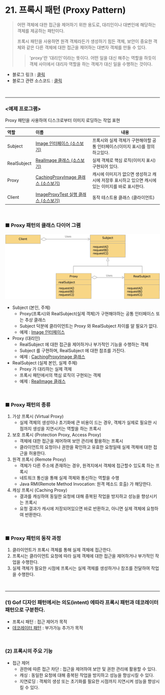 # 21. 프록시 패턴 (Proxy Pattern)
> 어떤 객체에 대한 접근을 제어하기 위한 용도로, 대리인이나 대변인에 해당하는 객체를 제공하는 패턴이다.
> 
> 프록시 패턴을 사용하면 원격 객체라든가 생성하기 힘든 객체, 보안이 중요한 객체와 같은 다른 객체에 대한 접근을 제어하는 대변자 객체를 만들 수 있다.
>
>> 'proxy'란 '대리인'이라는 뜻이다. 어떤 일을 대신 해주는 역할을 하듯이 객체 사이에서 대리자 역할을 하는 객체가 대신 일을 수행하는 것이다.

* 블로그 링크 : [클릭](https://gymdev.tistory.com/63)
* 블로그 관련 소스코드 : [클릭](https://github.com/jmr10200/design-pattern/tree/master/src/main/java/hello/example/designpattern/proxy/basic)

<br><hr>

### <예제 프로그램>
Proxy 패턴을 사용하여 디스크로부터 이미지 로딩하는 작업 표현

| **역할**      | **이름**                                                                                                          | **내용**                                                 |
|:------------|:----------------------------------------------------------------------------------------------------------------|--------------------------------------------------------|
| Subject     | [Image 인터페이스 (소스보기)](../src/main/java/hello/example/designpattern/proxy/cache/Image.java)                     | 프록시와 실제 객체가 구현해야할 공통 인터페이스(이미지 표시)를 정의하고있다.            |
| RealSubject | [RealImage 클래스 (소스보기)](../src/main/java/hello/example/designpattern/proxy/cache/RealImage.java)                 | 실제 객체로 핵심 로직(이미지 표시) 구현되어 있다.                          |
| Proxy       | [CachingProxyImage 클래스 (소스보기)](../src/main/java/hello/example/designpattern/proxy/cache/CachingProxyImage.java) | 캐시에 이미지가 없으면 생성하고 캐시에 저장후 표시하고 있으면 캐시에있는 이미지를 바로 표시한다. |
| Client      | [ImageProxyTest 실행 클래스 (소스보기)](../src/test/java/hello/example/designpattern/proxy/cache/ImageProxyTest.java)    | 동작 테스트용 클래스 (클라이언트)                                    |

<br>

### ■ Proxy 패턴의 클래스 다이어 그램
<img src="img/proxy-1.png" width="600px" title="Proxy 패턴의 클래스 다이어그램" alt="proxy-1"></img><br/>

* Subject (본인, 주체)
  * Proxy(프록시)와 RealSubject(실제 객체)가 구현해야하는 공통 인터페이스 또는 추상 클래스
  * Subject 덕분에 클라이언트는 Proxy 와 RealSubject 차이를 알 필요가 없다.
  * 예제 : [Image 인터페이스](../src/main/java/hello/example/designpattern/proxy/cache/Image.java)
* Proxy (대리인)
  * RealSubject 에 대한 접근을 제어하거나 부가적인 기능을 수행하는 객체
  * Subject 를 구현하며, RealSubject 에 대한 참조를 가진다.
  * 예제 : [CachingProxyImage 클래스](../src/main/java/hello/example/designpattern/proxy/cache/CachingProxyImage.java)
* RealSubject (실제 본인, 실제 주체)
  * Proxy 가 대리하는 실제 객체
  * 프록시 패턴에서의 핵심 로직이 구현되는 객체
  * 예제 : [RealImage 클래스](../src/main/java/hello/example/designpattern/proxy/cache/RealImage.java)

<br>

### ■ Proxy 패턴의 종류
1. 가상 프록시 (Virtual Proxy)
   * 실제 객체의 생성이나 초기화에 큰 비용이 드는 경우, 객체가 실제로 필요한 시점까지 생성을 지연시키는 역할을 하는 프록시
2. 보호 프록시 (Protection Proxy, Access Proxy)
   * 객체에 대한 접근을 제어하여 보안 관리에 활용하는 프록시
   * 클라이언트의 요청이나 권한을 확인하고 유효한 요청일때 실제 객체에 대한 접근을 허용한다.
3. 원격 프록시 (Remote Proxy)
   * 객체가 다른 주소에 존재하는 경우, 원격지에서 객체에 접근할수 있도록 하는 프록시
   * 네트워크 통신을 통해 실제 객체와 통신하는 역할을 수행
   * Java RMI(Remote Method Invocation: 원격 메소드 호출) 가 해당한다.
4. 캐싱 프록시 (Caching Proxy)
   * 결과를 캐싱하여 동일한 요청에 대해 중복된 작업을 방지하고 성능을 향상시키는 프록시
   * 요청 결과가 캐시에 저장되어있으면 바로 반환하고, 아니면 실제 객체에 요청하여 반환한다.

<br>

### ■ Proxy 패턴의 동작 과정
1. 클라이언트가 프록시 객체를 통해 실제 객체에 접근한다.
2. 프록시는 클라이언트 요청에 따라 실제 객체에 대한 접근을 제어하거나 부가적인 작업을 수행한다.
3. 실제 객체가 필요한 시점에 프록시는 실제 객체를 생성하거나 참조를 전달하여 작업을 수행한다.

<br><hr>

### (1) Gof 디자인 패턴에서는 의도(intent) 에따라 프록시 패턴과 데코레이터 패턴으로 구분한다.
* 프록시 패턴 : 접근 제어가 목적
* [데코레이터 패턴](summary/decorator.md) : 부가가능 추가가 목적

<br>

### (2) 프록시의 주요 기능
* 접근 제어
  * 권한에 따른 접근 차단 : 접근을 제어하여 보안 및 권한 관리에 활용할 수 있다.
  * 캐싱 : 동일한 요청에 대해 중복된 작업을 방지하고 성능을 향상시킬 수 있다.
  * 지연로딩 : 객체의 생성 또는 초기화를 필요한 시점까지 지연시켜 성능을 향상시킬 수 있다.